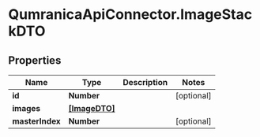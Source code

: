 # QumranicaApiConnector.ImageStackDTO

## Properties

Name | Type | Description | Notes
------------ | ------------- | ------------- | -------------
**id** | **Number** |  | [optional] 
**images** | [**[ImageDTO]**](ImageDTO.md) |  | 
**masterIndex** | **Number** |  | [optional] 


